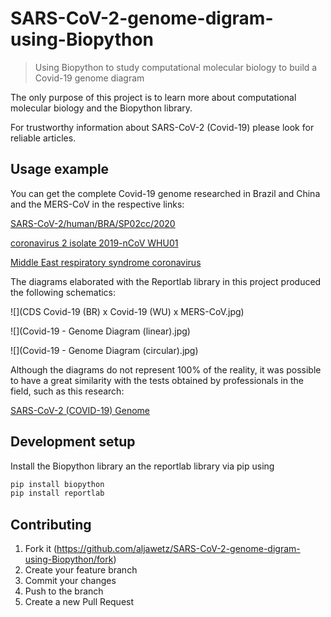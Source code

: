# SARS-CoV-2-genome-digram-using-Biopython
> Using Biopython to study computational molecular biology to build a Covid-19 genome diagram

The only purpose of this project is to learn more about computational molecular biology and the Biopython library.

For trustworthy information about SARS-CoV-2 (Covid-19) please look for reliable articles.

## Usage example

You can get the complete Covid-19 genome researched in Brazil and China and the MERS-CoV in the respective links:

[SARS-CoV-2/human/BRA/SP02cc/2020](https://www.ncbi.nlm.nih.gov/nuccore/MT350282)

[coronavirus 2 isolate 2019-nCoV WHU01](https://www.ncbi.nlm.nih.gov/nuccore/MN988668)

[Middle East respiratory syndrome coronavirus](https://www.ncbi.nlm.nih.gov/nuccore/KJ477102)

The diagrams elaborated with the Reportlab library in this project produced the following schematics:

![](CDS Covid-19 (BR) x Covid-19 (WU) x MERS-CoV.jpg)

![](Covid-19 - Genome Diagram (linear).jpg)

![](Covid-19 - Genome Diagram (circular).jpg)


Although the diagrams do not represent 100% of the reality, it was possible to have a great similarity with the tests obtained by professionals in the field, such as this research:

[SARS-CoV-2 (COVID-19) Genome](https://www.snapgene.com/resources/coronavirus-resources/?resource=SARS-CoV-2_(COVID-19)_Genome)


## Development setup

Install the Biopython library an the reportlab library via pip using
```sh
pip install biopython
pip install reportlab
```

## Contributing

1. Fork it (<https://github.com/aljawetz/SARS-CoV-2-genome-digram-using-Biopython/fork>)
2. Create your feature branch
3. Commit your changes
4. Push to the branch
5. Create a new Pull Request
